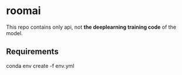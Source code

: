 # roomai

This repo contains only api, not **the deeplearning training code** of the model. 

## Requirements 

conda env create -f env.yml


